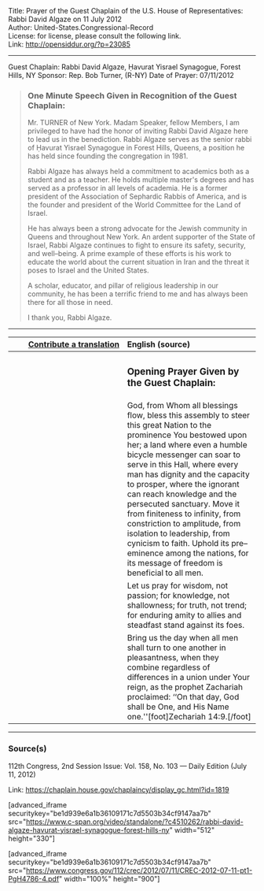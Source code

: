 <html>
<head></head>
<body>
Title: Prayer of the Guest Chaplain of the U.S. House of Representatives: Rabbi David Algaze on 11 July 2012<br />
Author: United-States.Congressional-Record<br />
License: for license, please consult the following link.<br />
Link: <a href="http://opensiddur.org/?p=23085">http://opensiddur.org/?p=23085</a>
<p />
<hr />

Guest Chaplain: Rabbi David Algaze, Ḥavurat Yisrael Synagogue, Forest Hills, NY
Sponsor: Rep. Bob Turner, (R-NY)
Date of Prayer: 07/11/2012

<blockquote>
<h3>One Minute Speech Given in Recognition of the Guest Chaplain:</h3>
Mr. TURNER of New York. Madam Speaker, fellow Members, I am privileged to have had the honor of inviting Rabbi David Algaze here to lead us in the benediction. Rabbi Algaze serves as the senior rabbi of Ḥavurat Yisrael Synagogue in Forest Hills, Queens, a position he has held since founding the congregation in 1981.

Rabbi Algaze has always held a commitment to academics both as a student and as a teacher. He holds multiple master's degrees and has served as a professor in all levels of academia. He is a former president of the Association of Sephardic Rabbis of America, and is the founder and president of the World Committee for the Land of Israel.

He has always been a strong advocate for the Jewish community in Queens and throughout New York. An ardent supporter of the State of Israel, Rabbi Algaze continues to fight to ensure its safety, security, and well–being. A prime example of these efforts is his work to educate the world about the current situation in Iran and the threat it poses to Israel and the United States.

A scholar, educator, and pillar of religious leadership in our community, he has been a terrific friend to me and has always been there for all those in need.

I thank you, Rabbi Algaze. 
</blockquote>

<hr />

<table style="margin-left: auto;margin-right: auto;" class="draggable">
<thead><tr><th id="x" style="text-align: right;"><a href="/contributing/upload/">Contribute a translation</a></th><th style="text-align: left;">English (source)</th></tr></thead>
<tbody>
<tr><td style="vertical-align:top;" width="46%">
<div class="liturgy"><span lang="he">

</span></div></td>
 
<td style="vertical-align:top;" width="53%">
<div class="english">
<h3>Opening Prayer Given by the Guest Chaplain:</h3>
</div></td></tr>


<tr><td style="vertical-align:top;" width="46%">
<div class="liturgy"><span lang="he">

</span></div></td>
 
<td style="vertical-align:top;" width="53%">
<div class="english">
God, from Whom all blessings flow, 
bless this assembly 
to steer this great Nation 
to the prominence You bestowed upon her; 
a land where even a humble bicycle messenger 
can soar to serve in this Hall, 
where every man has dignity 
and the capacity to prosper, 
where the ignorant can reach knowledge 
and the persecuted sanctuary. 
Move it from finiteness to infinity, 
from constriction to amplitude, 
from isolation to leadership, 
from cynicism to faith. 
Uphold its pre–eminence among the nations, 
for its message of freedom is beneficial to all men.
</div></td></tr>


<tr><td style="vertical-align:top;" width="46%">
<div class="liturgy"><span lang="he">

</span></div></td>
 
<td style="vertical-align:top;" width="53%">
<div class="english">
Let us pray for wisdom, not passion; 
for knowledge, not shallowness; 
for truth, not trend; 
for enduring amity to allies 
and steadfast stand against its foes.
</div></td></tr>


<tr><td style="vertical-align:top;" width="46%">
<div class="liturgy"><span lang="he">

</span></div></td>
 
<td style="vertical-align:top;" width="53%">
<div class="english">
Bring us the day 
when all men shall turn to one another 
in pleasantness, 
when they combine 
regardless of differences 
in a union under Your reign, 
as the prophet Zachariah proclaimed: 
‘‘On that day, God shall be One, and His Name one.''[foot]Zechariah 14:9.[/foot]
</div></td></tr>
</tbody></table>

<hr />

<h3>Source(s)</h3>

112th Congress, 2nd Session
Issue: Vol. 158, No. 103 — Daily Edition (July 11, 2012)

Link: <a href="https://chaplain.house.gov/chaplaincy/display_gc.html?id=1819">https://chaplain.house.gov/chaplaincy/display_gc.html?id=1819</a>

[advanced_iframe securitykey="be1d939e6a1b36109171c7d5503b34cf9147aa7b" src="https://www.c-span.org/video/standalone/?c4510262/rabbi-david-algaze-havurat-yisrael-synagogue-forest-hills-ny" width="512" height="330"]

[advanced_iframe securitykey="be1d939e6a1b36109171c7d5503b34cf9147aa7b" src="https://www.congress.gov/112/crec/2012/07/11/CREC-2012-07-11-pt1-PgH4786-4.pdf" width="100%" height="900"]
</body>
</html>